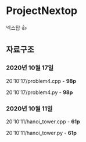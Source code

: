 # ProjectNextop
넥스탑 👍

## 자료구조
### 2020년 10월 17일
20'10'17/problem4.cpp - **98p**

20'10'17/problem4.py - **98p**


### 2020년 10월 11일
20'10'11/hanoi_tower.cpp - **61p**

20'10'11/hanoi_tower.py - **61p**
